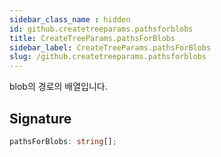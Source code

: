 ```yaml
---
sidebar_class_name : hidden
id: github.createtreeparams.pathsforblobs
title: CreateTreeParams.pathsForBlobs
sidebar_label: CreateTreeParams.pathsForBlobs
slug: /github.createtreeparams.pathsforblobs
---
```






blob의 경로의 배열입니다.

## Signature

```typescript
pathsForBlobs: string[];
```
